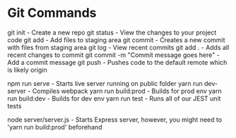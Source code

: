# Git Commands

git init - Create a new repo
git status - View the changes to your project code
git add - Add files to staging area
git commit - Creates a new commit with files from staging area
git log - View recent commits
git add . - Adds all recent changes to commit
git commit -m "Commit message goes here" - Add a commit message
git push - Pushes code to the default remote which is likely origin

npm run serve - Starts live server running on public folder
yarn run dev-server - Compiles webpack
yarn run build:prod - Builds for prod env
yarn run build:dev - Builds for dev env
yarn run test - Runs all of our JEST unit tests

node server/server.js - Starts Express server, however, you might need to 'yarn run build:prod' beforehand 
